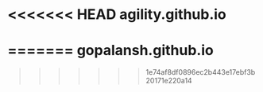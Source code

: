 <<<<<<< HEAD
agility.github.io
=================
=======
gopalansh.github.io
===================
>>>>>>> 1e74af8df0896ec2b443e17ebf3b20171e220a14
